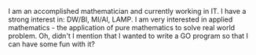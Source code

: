 I am an accomplished mathematician and currently working in IT.
I have a strong interest in: DW/BI, MI/AI, LAMP.
I am very interested in applied mathematics - the application of pure mathematics to solve real world problem.
Oh, didn't I mention that I wanted to write a GO program so that I can have some fun with it?

